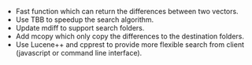 * Fast function which can return the differences between two vectors.
* Use TBB to speedup the search algorithm.
* Update mdiff to support search folders.
* Add mcopy which only copy the differences to the destination folders.
* Use Lucene++ and cpprest to provide more flexible search from client (javascript or command line interface).
